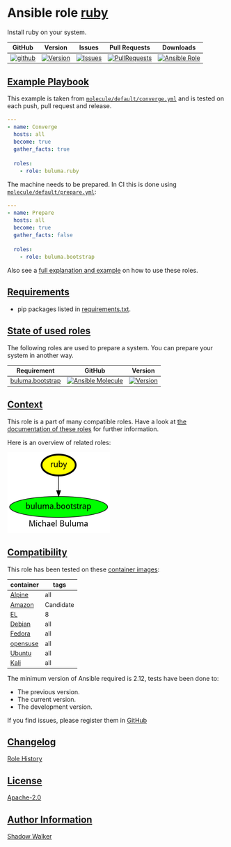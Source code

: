# Ansible role [ruby](https://galaxy.ansible.com/ui/standalone/roles/buluma/ruby/documentation)

Install ruby on your system.

|GitHub|Version|Issues|Pull Requests|Downloads|
|------|-------|------|-------------|---------|
|[![github](https://github.com/buluma/ansible-role-ruby/actions/workflows/molecule.yml/badge.svg)](https://github.com/buluma/ansible-role-ruby/actions/workflows/molecule.yml)|[![Version](https://img.shields.io/github/release/buluma/ansible-role-ruby.svg)](https://github.com/buluma/ansible-role-ruby/releases/)|[![Issues](https://img.shields.io/github/issues/buluma/ansible-role-ruby.svg)](https://github.com/buluma/ansible-role-ruby/issues/)|[![PullRequests](https://img.shields.io/github/issues-pr-closed-raw/buluma/ansible-role-ruby.svg)](https://github.com/buluma/ansible-role-ruby/pulls/)|[![Ansible Role](https://img.shields.io/ansible/role/d/buluma/ruby)](https://galaxy.ansible.com/ui/standalone/roles/buluma/ruby/documentation)|

## [Example Playbook](#example-playbook)

This example is taken from [`molecule/default/converge.yml`](https://github.com/buluma/ansible-role-ruby/blob/master/molecule/default/converge.yml) and is tested on each push, pull request and release.

```yaml
---
- name: Converge
  hosts: all
  become: true
  gather_facts: true

  roles:
    - role: buluma.ruby
```

The machine needs to be prepared. In CI this is done using [`molecule/default/prepare.yml`](https://github.com/buluma/ansible-role-ruby/blob/master/molecule/default/prepare.yml):

```yaml
---
- name: Prepare
  hosts: all
  become: true
  gather_facts: false

  roles:
    - role: buluma.bootstrap
```

Also see a [full explanation and example](https://buluma.github.io/how-to-use-these-roles.html) on how to use these roles.


## [Requirements](#requirements)

- pip packages listed in [requirements.txt](https://github.com/buluma/ansible-role-ruby/blob/master/requirements.txt).

## [State of used roles](#state-of-used-roles)

The following roles are used to prepare a system. You can prepare your system in another way.

| Requirement | GitHub | Version |
|-------------|--------|--------|
|[buluma.bootstrap](https://galaxy.ansible.com/buluma/bootstrap)|[![Ansible Molecule](https://github.com/buluma/ansible-role-bootstrap/actions/workflows/molecule.yml/badge.svg)](https://github.com/buluma/ansible-role-bootstrap/actions/workflows/molecule.yml)|[![Version](https://img.shields.io/github/release/buluma/ansible-role-bootstrap.svg)](https://github.com/shadowwalker/ansible-role-bootstrap)|

## [Context](#context)

This role is a part of many compatible roles. Have a look at [the documentation of these roles](https://buluma.github.io/) for further information.

Here is an overview of related roles:

![dependencies](https://raw.githubusercontent.com/buluma/ansible-role-ruby/png/requirements.png "Dependencies")

## [Compatibility](#compatibility)

This role has been tested on these [container images](https://hub.docker.com/u/buluma):

|container|tags|
|---------|----|
|[Alpine](https://hub.docker.com/r/buluma/alpine)|all|
|[Amazon](https://hub.docker.com/r/buluma/amazonlinux)|Candidate|
|[EL](https://hub.docker.com/r/buluma/enterpriselinux)|8|
|[Debian](https://hub.docker.com/r/buluma/debian)|all|
|[Fedora](https://hub.docker.com/r/buluma/fedora)|all|
|[opensuse](https://hub.docker.com/r/buluma/opensuse)|all|
|[Ubuntu](https://hub.docker.com/r/buluma/ubuntu)|all|
|[Kali](https://hub.docker.com/r/buluma/kali)|all|

The minimum version of Ansible required is 2.12, tests have been done to:

- The previous version.
- The current version.
- The development version.

If you find issues, please register them in [GitHub](https://github.com/buluma/ansible-role-ruby/issues)

## [Changelog](#changelog)

[Role History](https://github.com/buluma/ansible-role-ruby/blob/master/CHANGELOG.md)

## [License](#license)

[Apache-2.0](https://github.com/buluma/ansible-role-ruby/blob/master/LICENSE)

## [Author Information](#author-information)

[Shadow Walker](https://buluma.github.io/)
